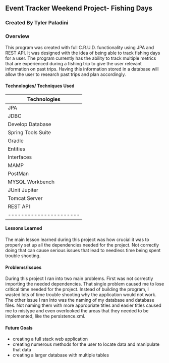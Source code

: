 ## Event Tracker Weekend Project- Fishing Days

### Created By Tyler Paladini

### Overview
This program was created with full C.R.U.D. functionality using JPA and REST API. It was designed with the idea of being able to track fishing days for a user. The program currently has the ability to track multiple metrics that are experienced during a fishing trip to give the user relevant information on past trips. Having this information stored in a database will allow the user to research past trips and plan accordingly.

#### Technologies/ Techniques Used
| Technologies          |
| ----------------------|
| JPA                   |
| JDBC                  |
| Develop Database      |
| Spring Tools Suite    |
| Gradle                |
| Entities              |
| Interfaces            |
| MAMP                  |
| PostMan               |
| MYSQL Workbench       |
| JUnit Jupiter         |
| Tomcat Server         |
| REST API              |
| ----------------------|

#### Lessons Learned
The main lesson learned during this project was how crucial it was to properly set up all the dependencies needed for the project. Not correctly doing that can cause serious issues that lead to needless time being spent trouble shooting.

#### Problems/Issues
During this project I ran into two main problems. First was not correctly importing the needed dependencies. That single problem caused me to lose critical time needed for the project. Instead of building the program, I wasted lots of time trouble shooting why the application would not work. The other issue I ran into was the naming of my database and database files. Not naming them with more appropriate titles and easier titles caused me to mistype and even overlooked the areas that they needed to be implemented, like the persistence.xml.

#### Future Goals
- creating a full stack web application
- creating numerous methods for the user to locate data and manipulate that data
- creating a larger database with multiple tables
